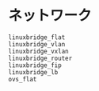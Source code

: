# ネットワーク

```{toctree}
linuxbridge_flat
linuxbridge_vlan
linuxbridge_vxlan
linuxbridge_router
linuxbridge_fip
linuxbridge_lb
ovs_flat
```
